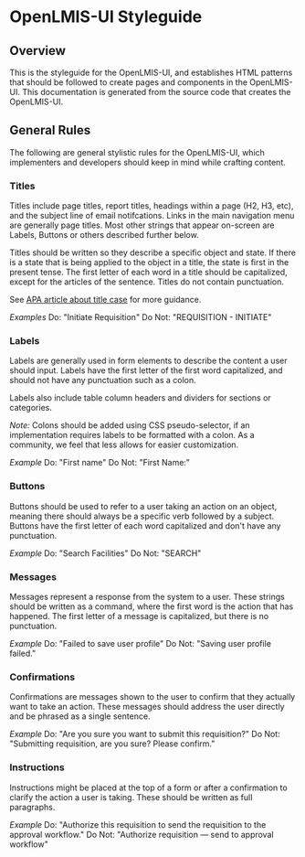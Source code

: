 # OpenLMIS-UI Styleguide

## Overview
This is the styleguide for the OpenLMIS-UI, and establishes HTML patterns that should be followed to create pages and components in the OpenLMIS-UI. This documentation is generated from the source code that creates the OpenLMIS-UI.

## General Rules
The following are general stylistic rules for the OpenLMIS-UI, which implementers and developers should keep in mind while crafting content.

### Titles
Titles include page titles, report titles, headings within a page (H2, H3, etc), and the subject line of email notifcations. Links in the main navigation menu are generally page titles. Most other strings that appear on-screen are Labels, Buttons or others described further below.

Titles should be written so they describe a specific object and state. If there is a state that is being applied to the object in a title, the state is first in the present tense. The first letter of each word in a title should be capitalized, except for the articles of the sentence. Titles do not contain punctuation.

See [APA article about title case](http://blog.apastyle.org/apastyle/2012/03/title-case-and-sentence-case-capitalization-in-apa-style.html) for more guidance.

_Examples_
Do: "Initiate Requisition"
Do Not: "REQUISITION - INITIATE"

### Labels
Labels are generally used in form elements to describe the content a user should input. Labels have the first letter of the first word capitalized, and should not have any punctuation such as a colon.

Labels also include table column headers and dividers for sections or categories.

_Note:_ Colons should be added using CSS pseudo-selector, if an implementation requires labels to be formatted with a colon. As a community, we feel that less allows for easier customization.

_Example_
Do: "First name"
Do Not: "First Name:"

### Buttons
Buttons should be used to refer to a user taking an action on an object, meaning there should always be a specific verb followed by a subject. Buttons have the first letter of each word capitalized and don't have any punctuation.

_Example_
Do: "Search Facilities"
Do Not: "SEARCH"

### Messages
Messages represent a response from the system to a user. These strings should be written as a command, where the first word is the action that has happened. The first letter of a message is capitalized, but there is no punctuation.

_Example_
Do: "Failed to save user profile"
Do Not: "Saving user profile failed."

### Confirmations
Confirmations are messages shown to the user to confirm that they actually want to take an action. These messages should address the user directly and be phrased as a single sentence.

_Example_
Do: "Are you sure you want to submit this requisition?"
Do Not: "Submitting requisition, are you sure? Please confirm."

### Instructions
Instructions might be placed at the top of a form or after a confirmation to clarify the action a user is taking. These should be written as full paragraphs.

_Example_
Do: "Authorize this requisition to send the requisition to the approval workflow."
Do Not: "Authorize requisition — send to approval workflow" 